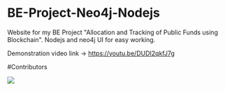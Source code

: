 # BE-Project-Neo4j-Nodejs
Website for my BE Project "Allocation and Tracking of Public Funds using Blockchain".
Nodejs and neo4j UI for easy working.

Demonstration video link -> https://youtu.be/DUDI2qkfJ7g

#Contributors

<a href = "https://github.com/kunalbathija/BE-Project-Neo4j-Nodejs/graphs/contributors">
  <img src = "https://contrib.rocks/image?repo=kunalbathija/BE-Project-Neo4j-Nodejs"/>
</a>
